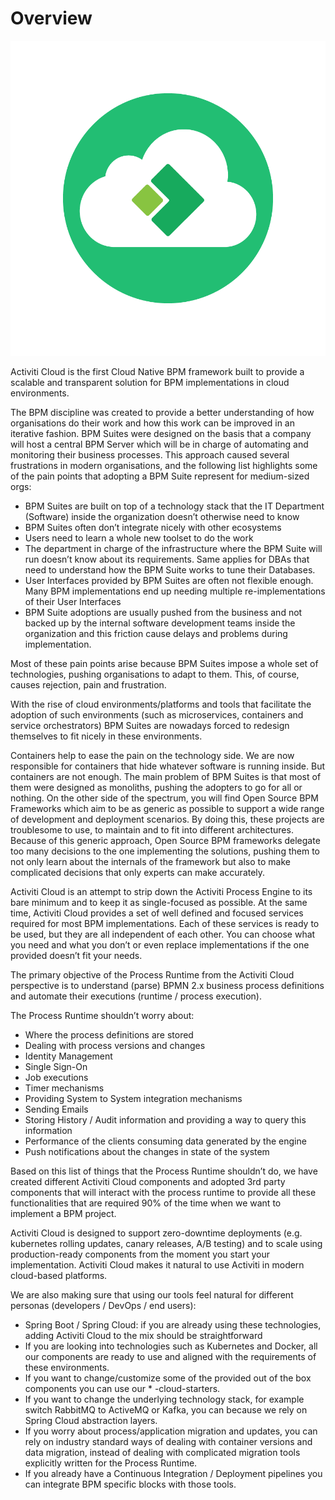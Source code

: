 # Overview

![](../.gitbook/assets/activiti_sticker.png)

Activiti Cloud is the first Cloud Native BPM framework built to provide a scalable and transparent solution for BPM implementations in cloud environments.

The BPM discipline was created to provide a better understanding of how organisations do their work and how this work can be improved in an iterative fashion. BPM Suites were designed on the basis that a company will host a central BPM Server which will be in charge of automating and monitoring their business processes. This approach caused several frustrations in modern organisations, and the following list highlights some of the pain points that adopting a BPM Suite represent for medium-sized orgs:

* BPM Suites are built on top of a technology stack that the IT Department \(Software\) inside the organization doesn’t otherwise need to know
* BPM Suites often don’t integrate nicely with other ecosystems
* Users need to learn a whole new toolset to do the work
* The department in charge of the infrastructure where the BPM Suite will run doesn’t know about its requirements. Same applies for DBAs that need to understand how the BPM Suite works to tune their Databases.
* User Interfaces provided by BPM Suites are often not flexible enough. Many BPM implementations end up needing multiple re-implementations of their User Interfaces
* BPM Suite adoptions are usually pushed from the business and not backed up by the internal software development teams inside the organization and this friction cause delays and problems during implementation.

Most of these pain points arise because BPM Suites impose a whole set of technologies, pushing organisations to adapt to them. This, of course, causes rejection, pain and frustration.

With the rise of cloud environments/platforms and tools that facilitate the adoption of such environments \(such as microservices, containers and service orchestrators\) BPM Suites are nowadays forced to redesign themselves to fit nicely in these environments.

Containers help to ease the pain on the technology side. We are now responsible for containers that hide whatever software is running inside. But containers are not enough. The main problem of BPM Suites is that most of them were designed as monoliths, pushing the adopters to go for all or nothing. On the other side of the spectrum, you will find Open Source BPM Frameworks which aim to be as generic as possible to support a wide range of development and deployment scenarios. By doing this, these projects are troublesome to use, to maintain and to fit into different architectures. Because of this generic approach, Open Source BPM frameworks delegate too many decisions to the one implementing the solutions, pushing them to not only learn about the internals of the framework but also to make complicated decisions that only experts can make accurately.

Activiti Cloud is an attempt to strip down the Activiti Process Engine to its bare minimum and to keep it as single-focused as possible. At the same time, Activiti Cloud provides a set of well defined and focused services required for most BPM implementations. Each of these services is ready to be used, but they are all independent of each other. You can choose what you need and what you don’t or even replace implementations if the one provided doesn’t fit your needs.

The primary objective of the Process Runtime from the Activiti Cloud perspective is to understand \(parse\) BPMN 2.x business process definitions and automate their executions \(runtime / process execution\).

The Process Runtime shouldn’t worry about:

* Where the process definitions are stored
* Dealing with process versions and changes
* Identity Management
* Single Sign-On
* Job executions
* Timer mechanisms
* Providing System to System integration mechanisms
* Sending Emails
* Storing History / Audit information and providing a way to query this information
* Performance of the clients consuming data generated by the engine
* Push notifications about the changes in state of the system

Based on this list of things that the Process Runtime shouldn’t do, we have created different Activiti Cloud components and adopted 3rd party components that will interact with the process runtime to provide all these functionalities that are required 90% of the time when we want to implement a BPM project.

Activiti Cloud is designed to support zero-downtime deployments \(e.g. kubernetes rolling updates, canary releases, A/B testing\) and to scale using production-ready components from the moment you start your implementation. Activiti Cloud makes it natural to use Activiti in modern cloud-based platforms.

We are also making sure that using our tools feel natural for different personas \(developers / DevOps / end users\):

* Spring Boot / Spring Cloud: if you are already using these technologies, adding Activiti Cloud to the mix should be straightforward
* If you are looking into technologies such as Kubernetes and Docker, all our components are ready to use and aligned with the requirements of these environments.
* If you want to change/customize some of the provided out of the box components you can use our \* -cloud-starters.
* If you want to change the underlying technology stack, for example switch RabbitMQ to ActiveMQ or Kafka, you can because we rely on Spring Cloud abstraction layers.
* If you worry about process/application migration and updates, you can rely on industry standard ways of dealing with container versions and data migration, instead of dealing with complicated migration tools explicitly written for the Process Runtime.
* If you already have a Continuous Integration / Deployment pipelines you can integrate BPM specific blocks with those tools. 

